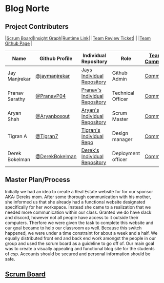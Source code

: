 
# Blog Norte

## Project Contributers

|[Scrum Board](https://github.com/Tigran7/TeamSaveUkraine/projects/1)|[Insight Graph](https://github.com/Tigran7/TeamSaveUkraine/graphs/contributors)|[Runtime Link]()| |[Team Review Ticket](https://github.com/Tigran7/TeamSaveUkraine/issues/4)|
| |[Team Github Page](https://tigran7.github.io/TeamSaveUkraine/) |

|Name|Github Profile|Individual Repository|Role|[Team Commits](https://github.com/JayManjrekar/BlogNorte/pulse)|
| - | - | - | - | - |
|Jay Manjrekar|[@jaymanjrekar](https://github.com/jaymanjrekar)|[Jays Individual Repository](https://github.com/JayManjrekar/Jay-s-Personal-Repository/tree/gh-pages)|Github Admin|[Commits](https://github.com/JayManjrekar/Jay-s-Personal-Repository/commits/gh-pages)|
|Pranav Sarathy|[@PranavP04](https://github.com/PranavP04)|[Pranav's Individual Repository](https://github.com/PranavP04/Pranav-Data-Structures-Repository-Tri-3)|Technical Officer|[Commits](https://github.com/PranavP04/Pranav-Data-Structures-Repository-Tri-3/commits/gh-pages)|
|Aryan Shah|[@Aryanboxout](https://github.com/Aryanboxout)|[Aryan's Individual Repository](https://github.com/Aryanboxout/Aryanspersonal)|Scrum Master|[Commits](https://github.com/Aryanboxout/Aryanspersonal/graphs/commit-activity)|
|Tigran A|[@Tigran7](https://github.com/Tigran7)|[Tigran's Individual Repo](https://github.com/Tigran7/TigranCSP3)|Design manager| [Commits](https://github.com/Tigran7/TigranCSP3/commits/main)|
|Derek Bokelman| [@DerekBokelman](https://github.com/DerekBokelman) | [Derek's Individual Repository](https://github.com/DerekBokelman/IndividualPage/commits/main) |Deployment officer | [Commits](https://github.com/DerekBokelman/IndividualPage/commits/main)|


## Master Plan/Process

Initially we had an idea to create a Real Estate website for for our sponsor AKA: Dereks mom. After some thorough communication with his mother, she informed us that she already had a functional website designated specifically for her workspace. Instead she came to a realization that we needed more communication within our class. Granted we do have slack and discord, however not all people have access to it outside their computers. Therfore we were given the task to complete this website and our goal became to help our classroom as well. Because this switch happened, we were under a time constraint for about a week and a half. We equally distributed front end and back end work amongst the people in our group and used the scrum board as a guideline to go off of. Our main goal was to create a visually appealing and functional blog site for the students of csp. Accounts should be secured and personal information should be safe.

## [Scrum Board](https://github.com/JayManjrekar/BlogNorte/projects/1)
